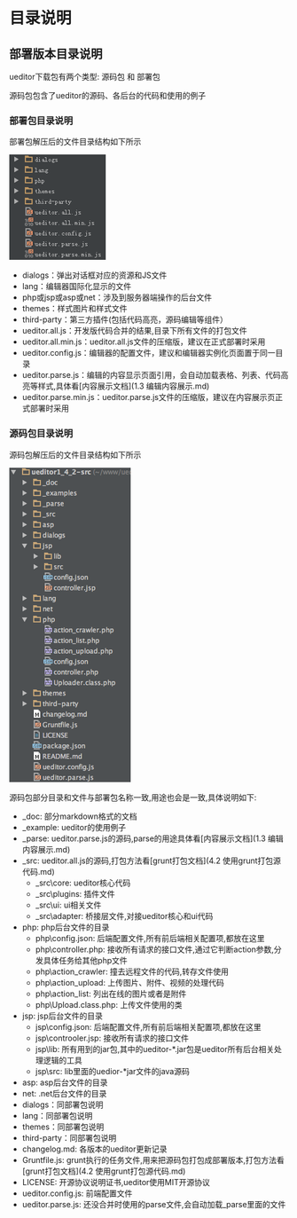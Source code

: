 # 目录说明

## 部署版本目录说明

ueditor下载包有两个类型: 源码包 和 部署包

源码包包含了ueditor的源码、各后台的代码和使用的例子

### 部署包目录说明

部署包解压后的文件目录结构如下所示

![ueditor解压后的目录列表](images/dir.png)

* dialogs：弹出对话框对应的资源和JS文件
* lang：编辑器国际化显示的文件
* php或jsp或asp或net：涉及到服务器端操作的后台文件
* themes：样式图片和样式文件
* third-party：第三方插件(包括代码高亮，源码编辑等组件）
* ueditor.all.js：开发版代码合并的结果,目录下所有文件的打包文件
* ueditor.all.min.js：ueditor.all.js文件的压缩版，建议在正式部署时采用
* ueditor.config.js：编辑器的配置文件，建议和编辑器实例化页面置于同一目录
* ueditor.parse.js：编辑的内容显示页面引用，会自动加载表格、列表、代码高亮等样式,具体看[内容展示文档](1.3 编辑内容展示.md)
* ueditor.parse.min.js：ueditor.parse.js文件的压缩版，建议在内容展示页正式部署时采用

### 源码包目录说明

源码包解压后的文件目录结构如下所示

![ueditor解压后的目录列表](images/srcdir.png)

源码包部分目录和文件与部署包名称一致,用途也会是一致,具体说明如下:

* \_doc: 部分markdown格式的文档
* \_example: ueditor的使用例子
* \_parse: ueditor.parse.js的源码,parse的用途具体看[内容展示文档](1.3 编辑内容展示.md)
* \_src: ueditor.all.js的源码,打包方法看[grunt打包文档](4.2 使用grunt打包源代码.md)
    * \_src\core: ueditor核心代码
    * \_src\plugins: 插件文件
    * \_src\ui: ui相关文件
    * \_src\adapter: 桥接层文件,对接ueditor核心和ui代码
* php: php后台文件的目录
    * php\config.json: 后端配置文件,所有前后端相关配置项,都放在这里
    * php\controller.php: 接收所有请求的接口文件,通过它判断action参数,分发具体任务给其他php文件
    * php\action_crawler: 撞去远程文件的代码,转存文件使用
    * php\action_upload: 上传图片、附件、视频的处理代码
    * php\action_list: 列出在线的图片或者是附件
    * php\Upload.class.php: 上传文件使用的类
* jsp: jsp后台文件的目录
    * jsp\config.json: 后端配置文件,所有前后端相关配置项,都放在这里
    * jsp\controoler.jsp: 接收所有请求的接口文件
    * jsp\lib: 所有用到的jar包,其中的ueditor-\*.jar包是ueditor所有后台相关处理逻辑的工具
    * jsp\src: lib里面的uedior-\*jar文件的java源码
* asp: asp后台文件的目录
* net: .net后台文件的目录
* dialogs：同部署包说明
* lang：同部署包说明
* themes：同部署包说明
* third-party：同部署包说明
* changelog.md: 各版本的ueditor更新记录
* Gruntfile.js: grunt执行的任务文件,用来把源码包打包成部署版本,打包方法看[grunt打包文档](4.2 使用grunt打包源代码.md)
* LICENSE: 开源协议说明证书,ueditor使用MIT开源协议
* ueditor.config.js: 前端配置文件
* ueditor.parse.js: 还没合并时使用的parse文件,会自动加载_parse里面的文件
